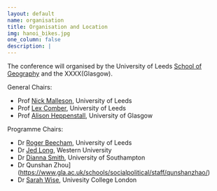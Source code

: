 ```yaml
---
layout: default
name: organisation
title: Organisation and Location
img: hanoi_bikes.jpg
one_column: false
description: |
---
```


The conference will organised by the University of Leeds [School of Geography](https://environment.leeds.ac.uk/geography) and the XXXX(Glasgow).

General Chairs:

 - Prof [Nick Malleson](https://www.nickmalleson.co.uk/), University of Leeds
 - Prof [Lex Comber](https://environment.leeds.ac.uk/geography/staff/1020/professor-lex-comber), University of Leeds
 - Prof [Alison Heppenstall](https://www.gla.ac.uk/schools/socialpolitical/staff/aheppenstall/#d.en.804190), University of Glasgow

Programme Chairs:

 - Dr [Roger Beecham](https://www.roger-beecham.com/), University of Leeds
 - Dr [Jed Long](https://jedalong.github.io/), Western University
 - Dr [Dianna Smith](https://www.southampton.ac.uk/people/5xfq7k/doctor-dianna-smith), University of Southampton
 - Dr Qunshan Zhou](https://www.gla.ac.uk/schools/socialpolitical/staff/qunshanzhao/)
 - Dr [Sarah Wise](https://www.ucl.ac.uk/bartlett/casa/dr-sarah-wise), Univesity College London
